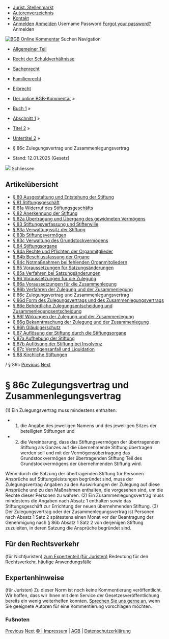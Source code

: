   * [Jurist. Stellenmarkt](https://bgb.kommentar.de/Buch-1/Abschnitt-1/Titel-2/Untertitel-2/</job-board> "Jurist. Stellenmarkt")
  * [Autorenverzeichnis](https://bgb.kommentar.de/Buch-1/Abschnitt-1/Titel-2/Untertitel-2/</Autorenverzeichnis> "Autorenverzeichnis")
  * [Kontakt](https://bgb.kommentar.de/Buch-1/Abschnitt-1/Titel-2/Untertitel-2/</Kontakt>)
  * [Anmelden](https://bgb.kommentar.de/Buch-1/Abschnitt-1/Titel-2/Untertitel-2/<#login> "show login form") [Anmelden](https://bgb.kommentar.de/Buch-1/Abschnitt-1/Titel-2/Untertitel-2/<#> "hide login form") Username Password
[Forgot your password?](https://bgb.kommentar.de/Buch-1/Abschnitt-1/Titel-2/Untertitel-2/</user/forgotpassword>) Anmelden 


[![BGB Online Kommentar](https://bgb.kommentar.de/extension/bgb/design/bgb/images/logo.png)](https://bgb.kommentar.de/Buch-1/Abschnitt-1/Titel-2/Untertitel-2/</> "BGB Online Kommentar")
Suchen
Navigation
  * [Allgemeiner Teil](https://bgb.kommentar.de/Buch-1/Abschnitt-1/Titel-2/Untertitel-2/</Buch-1>)
  * [Recht der Schuldverhältnisse](https://bgb.kommentar.de/Buch-1/Abschnitt-1/Titel-2/Untertitel-2/</Buch-2>)
  * [Sachenrecht](https://bgb.kommentar.de/Buch-1/Abschnitt-1/Titel-2/Untertitel-2/</Buch-3>)
  * [Familienrecht](https://bgb.kommentar.de/Buch-1/Abschnitt-1/Titel-2/Untertitel-2/</Buch-4>)
  * [Erbrecht](https://bgb.kommentar.de/Buch-1/Abschnitt-1/Titel-2/Untertitel-2/</Buch-5>)


  * [Der online BGB-Kommentar](https://bgb.kommentar.de/Buch-1/Abschnitt-1/Titel-2/Untertitel-2/</>) »
  * [Buch 1](https://bgb.kommentar.de/Buch-1/Abschnitt-1/Titel-2/Untertitel-2/</Buch-1>) »
  * [Abschnitt 1](https://bgb.kommentar.de/Buch-1/Abschnitt-1/Titel-2/Untertitel-2/</Buch-1/Abschnitt-1>) »
  * [Titel 2](https://bgb.kommentar.de/Buch-1/Abschnitt-1/Titel-2/Untertitel-2/</Buch-1/Abschnitt-1/Titel-2>) »
  * [Untertitel 2](https://bgb.kommentar.de/Buch-1/Abschnitt-1/Titel-2/Untertitel-2/</Buch-1/Abschnitt-1/Titel-2/Untertitel-2>) »
  * § 86c Zulegungsvertrag und Zusammenlegungsvertrag 
  * Stand: 12.01.2025 (Gesetz) 


![](https://vg01.met.vgwort.de/na/1c9909529ead4f509072c06d9081a7d5)
Schliessen 
## Artikelübersicht
  * [ § 80 Ausgestaltung und Entstehung der Stiftung ](https://bgb.kommentar.de/Buch-1/Abschnitt-1/Titel-2/Untertitel-2/</Buch-1/Abschnitt-1/Titel-2/Untertitel-2/Ausgestaltung-und-Entstehung-der-Stiftung>)
  * [ § 81 Stiftungsgeschäft ](https://bgb.kommentar.de/Buch-1/Abschnitt-1/Titel-2/Untertitel-2/</Buch-1/Abschnitt-1/Titel-2/Untertitel-2/Stiftungsgeschaeft>)
  * [ § 81a Widerruf des Stiftungsgeschäfts ](https://bgb.kommentar.de/Buch-1/Abschnitt-1/Titel-2/Untertitel-2/</Buch-1/Abschnitt-1/Titel-2/Untertitel-2/Widerruf-des-Stiftungsgeschaefts>)
  * [ § 82 Anerkennung der Stiftung ](https://bgb.kommentar.de/Buch-1/Abschnitt-1/Titel-2/Untertitel-2/</Buch-1/Abschnitt-1/Titel-2/Untertitel-2/Anerkennung-der-Stiftung>)
  * [ § 82a Übertragung und Übergang des gewidmeten Vermögens ](https://bgb.kommentar.de/Buch-1/Abschnitt-1/Titel-2/Untertitel-2/</Buch-1/Abschnitt-1/Titel-2/Untertitel-2/Uebertragung-und-Uebergang-des-gewidmeten-Vermoegens>)
  * [ § 83 Stiftungsverfassung und Stifterwille ](https://bgb.kommentar.de/Buch-1/Abschnitt-1/Titel-2/Untertitel-2/</Buch-1/Abschnitt-1/Titel-2/Untertitel-2/Stiftungsverfassung-und-Stifterwille>)
  * [ § 83a Verwaltungssitz der Stiftung ](https://bgb.kommentar.de/Buch-1/Abschnitt-1/Titel-2/Untertitel-2/</Buch-1/Abschnitt-1/Titel-2/Untertitel-2/Verwaltungssitz-der-Stiftung>)
  * [ § 83b Stiftungsvermögen ](https://bgb.kommentar.de/Buch-1/Abschnitt-1/Titel-2/Untertitel-2/</Buch-1/Abschnitt-1/Titel-2/Untertitel-2/Stiftungsvermoegen>)
  * [ § 83c Verwaltung des Grundstockvermögens ](https://bgb.kommentar.de/Buch-1/Abschnitt-1/Titel-2/Untertitel-2/</Buch-1/Abschnitt-1/Titel-2/Untertitel-2/Verwaltung-des-Grundstockvermoegens>)
  * [ § 84 Stiftungsorgane ](https://bgb.kommentar.de/Buch-1/Abschnitt-1/Titel-2/Untertitel-2/</Buch-1/Abschnitt-1/Titel-2/Untertitel-2/Stiftungsorgane>)
  * [ § 84a Rechte und Pflichten der Organmitglieder ](https://bgb.kommentar.de/Buch-1/Abschnitt-1/Titel-2/Untertitel-2/</Buch-1/Abschnitt-1/Titel-2/Untertitel-2/Rechte-und-Pflichten-der-Organmitglieder>)
  * [ § 84b Beschlussfassung der Organe ](https://bgb.kommentar.de/Buch-1/Abschnitt-1/Titel-2/Untertitel-2/</Buch-1/Abschnitt-1/Titel-2/Untertitel-2/Beschlussfassung-der-Organe>)
  * [ § 84c Notmaßnahmen bei fehlenden Organmitgliedern ](https://bgb.kommentar.de/Buch-1/Abschnitt-1/Titel-2/Untertitel-2/</Buch-1/Abschnitt-1/Titel-2/Untertitel-2/Notmassnahmen-bei-fehlenden-Organmitgliedern>)
  * [ § 85 Voraussetzungen für Satzungsänderungen ](https://bgb.kommentar.de/Buch-1/Abschnitt-1/Titel-2/Untertitel-2/</Buch-1/Abschnitt-1/Titel-2/Untertitel-2/Voraussetzungen-fuer-Satzungsaenderungen>)
  * [ § 85a Verfahren bei Satzungsänderungen ](https://bgb.kommentar.de/Buch-1/Abschnitt-1/Titel-2/Untertitel-2/</Buch-1/Abschnitt-1/Titel-2/Untertitel-2/Verfahren-bei-Satzungsaenderungen>)
  * [ § 86 Voraussetzungen für die Zulegung ](https://bgb.kommentar.de/Buch-1/Abschnitt-1/Titel-2/Untertitel-2/</Buch-1/Abschnitt-1/Titel-2/Untertitel-2/Voraussetzungen-fuer-die-Zulegung>)
  * [ § 86a Voraussetzungen für die Zusammenlegung ](https://bgb.kommentar.de/Buch-1/Abschnitt-1/Titel-2/Untertitel-2/</Buch-1/Abschnitt-1/Titel-2/Untertitel-2/Voraussetzungen-fuer-die-Zusammenlegung>)
  * [ § 86b Verfahren der Zulegung und der Zusammenlegung ](https://bgb.kommentar.de/Buch-1/Abschnitt-1/Titel-2/Untertitel-2/</Buch-1/Abschnitt-1/Titel-2/Untertitel-2/Verfahren-der-Zulegung-und-der-Zusammenlegung>)
  * § 86c Zulegungsvertrag und Zusammenlegungsvertrag 
  * [ § 86d Form des Zulegungsvertrags und des Zusammenlegungsvertrags ](https://bgb.kommentar.de/Buch-1/Abschnitt-1/Titel-2/Untertitel-2/</Buch-1/Abschnitt-1/Titel-2/Untertitel-2/Form-des-Zulegungsvertrags-und-des-Zusammenlegungsvertrags>)
  * [ § 86e Behördliche Zulegungsentscheidung und Zusammenlegungsentscheidung ](https://bgb.kommentar.de/Buch-1/Abschnitt-1/Titel-2/Untertitel-2/</Buch-1/Abschnitt-1/Titel-2/Untertitel-2/Behoerdliche-Zulegungsentscheidung-und-Zusammenlegungsentscheidung>)
  * [ § 86f Wirkungen der Zulegung und der Zusammenlegung ](https://bgb.kommentar.de/Buch-1/Abschnitt-1/Titel-2/Untertitel-2/</Buch-1/Abschnitt-1/Titel-2/Untertitel-2/Wirkungen-der-Zulegung-und-der-Zusammenlegung>)
  * [ § 86g Bekanntmachung der Zulegung und der Zusammenlegung ](https://bgb.kommentar.de/Buch-1/Abschnitt-1/Titel-2/Untertitel-2/</Buch-1/Abschnitt-1/Titel-2/Untertitel-2/Bekanntmachung-der-Zulegung-und-der-Zusammenlegung>)
  * [ § 86h Gläubigerschutz ](https://bgb.kommentar.de/Buch-1/Abschnitt-1/Titel-2/Untertitel-2/</Buch-1/Abschnitt-1/Titel-2/Untertitel-2/Glaeubigerschutz>)
  * [ § 87 Auflösung der Stiftung durch die Stiftungsorgane ](https://bgb.kommentar.de/Buch-1/Abschnitt-1/Titel-2/Untertitel-2/</Buch-1/Abschnitt-1/Titel-2/Untertitel-2/Aufloesung-der-Stiftung-durch-die-Stiftungsorgane>)
  * [ § 87a Aufhebung der Stiftung ](https://bgb.kommentar.de/Buch-1/Abschnitt-1/Titel-2/Untertitel-2/</Buch-1/Abschnitt-1/Titel-2/Untertitel-2/Aufhebung-der-Stiftung>)
  * [ § 87b Auflösung der Stiftung bei Insolvenz ](https://bgb.kommentar.de/Buch-1/Abschnitt-1/Titel-2/Untertitel-2/</Buch-1/Abschnitt-1/Titel-2/Untertitel-2/Aufloesung-der-Stiftung-bei-Insolvenz>)
  * [ § 87c Vermögensanfall und Liquidation ](https://bgb.kommentar.de/Buch-1/Abschnitt-1/Titel-2/Untertitel-2/</Buch-1/Abschnitt-1/Titel-2/Untertitel-2/Vermoegensanfall-und-Liquidation>)
  * [ § 88 Kirchliche Stiftungen ](https://bgb.kommentar.de/Buch-1/Abschnitt-1/Titel-2/Untertitel-2/</Buch-1/Abschnitt-1/Titel-2/Untertitel-2/Kirchliche-Stiftungen>)


/ § 86c 
[Previous](https://bgb.kommentar.de/Buch-1/Abschnitt-1/Titel-2/Untertitel-2/</Buch-1/Abschnitt-1/Titel-2/Untertitel-2/Verfahren-der-Zulegung-und-der-Zusammenlegung> "§ 86b Verfahren der Zulegung und der Zusammenlegung") [Next](https://bgb.kommentar.de/Buch-1/Abschnitt-1/Titel-2/Untertitel-2/</Buch-1/Abschnitt-1/Titel-2/Untertitel-2/Form-des-Zulegungsvertrags-und-des-Zusammenlegungsvertrags> "§ 86d Form des Zulegungsvertrags und des Zusammenlegungsvertrags")
# § 86c Zulegungsvertrag und Zusammenlegungsvertrag
(1) Ein Zulegungsvertrag muss mindestens enthalten: 
  * 1. die Angabe des jeweiligen Namens und des jeweiligen Sitzes der beteiligten Stiftungen und
  * 2. die Vereinbarung, dass das Stiftungsvermögen der übertragenden Stiftung als Ganzes auf die übernehmende Stiftung übertragen werden soll und mit der Vermögensübertragung das Grundstockvermögen der übertragenden Stiftung Teil des Grundstockvermögens der übernehmenden Stiftung wird.


Wenn durch die Satzung der übertragenden Stiftung für Personen Ansprüche auf Stiftungsleistungen begründet sind, muss der Zulegungsvertrag Angaben zu den Auswirkungen der Zulegung auf diese Ansprüche und zu den Maßnahmen enthalten, die vorgesehen sind, um die Rechte dieser Personen zu wahren.
(2) Ein Zusammenlegungsvertrag muss mindestens die Angaben nach Absatz 1 enthalten sowie das Stiftungsgeschäft zur Errichtung der neuen übernehmenden Stiftung.
(3) Der Zulegungsvertrag oder der Zusammenlegungsvertrag ist Personen nach Absatz 1 Satz 2 spätestens einen Monat vor der Beantragung der Genehmigung nach § 86b Absatz 1 Satz 2 von derjenigen Stiftung zuzuleiten, in deren Satzung die Ansprüche begründet sind.
## Für den Rechtsverkehr 
(für Nichtjuristen)
[zum Expertenteil (für Juristen)](https://bgb.kommentar.de/Buch-1/Abschnitt-1/Titel-2/Untertitel-2/<#expertenhinweise>)
Bedeutung für den Rechtsverkehr, häufige Anwendungsfälle
## Expertenhinweise
(für Juristen)
Zu dieser Norm ist noch keine Kommentierung veröffentlicht. Wir hoffen, dass wir Ihnen mit dem Service der Gesetzesveröffentlichung bereits ein wenig weiterhelfen konnten. [Sprechen Sie uns gerne an](https://bgb.kommentar.de/Buch-1/Abschnitt-1/Titel-2/Untertitel-2/</Kontakt>), wenn Sie geeignete Autoren für eine Kommentierung vorschlagen möchten. 
### Fußnoten
[Previous](https://bgb.kommentar.de/Buch-1/Abschnitt-1/Titel-2/Untertitel-2/</Buch-1/Abschnitt-1/Titel-2/Untertitel-2/Verfahren-der-Zulegung-und-der-Zusammenlegung> "§ 86b Verfahren der Zulegung und der Zusammenlegung") [Next](https://bgb.kommentar.de/Buch-1/Abschnitt-1/Titel-2/Untertitel-2/</Buch-1/Abschnitt-1/Titel-2/Untertitel-2/Form-des-Zulegungsvertrags-und-des-Zusammenlegungsvertrags> "§ 86d Form des Zulegungsvertrags und des Zusammenlegungsvertrags")
[© | Impressum](https://bgb.kommentar.de/Buch-1/Abschnitt-1/Titel-2/Untertitel-2/</Kontakt>) | [AGB](https://bgb.kommentar.de/Buch-1/Abschnitt-1/Titel-2/Untertitel-2/</AGB>) | [Datenschutzerklärung](https://bgb.kommentar.de/Buch-1/Abschnitt-1/Titel-2/Untertitel-2/</Datenschutzerklaerung-fuer-Leser>)
